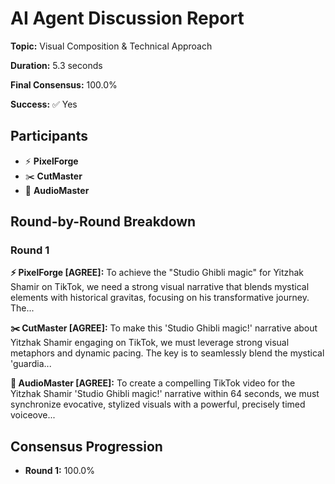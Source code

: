 # AI Agent Discussion Report

**Topic:** Visual Composition & Technical Approach

**Duration:** 5.3 seconds

**Final Consensus:** 100.0%

**Success:** ✅ Yes

## Participants

- ⚡ **PixelForge**
- ✂️ **CutMaster**
- 🎵 **AudioMaster**

## Round-by-Round Breakdown

### Round 1

**⚡ PixelForge [AGREE]:** To achieve the "Studio Ghibli magic" for Yitzhak Shamir on TikTok, we need a strong visual narrative that blends mystical elements with historical gravitas, focusing on his transformative journey. The...

**✂️ CutMaster [AGREE]:** To make this 'Studio Ghibli magic!' narrative about Yitzhak Shamir engaging on TikTok, we must leverage strong visual metaphors and dynamic pacing. The key is to seamlessly blend the mystical 'guardia...

**🎵 AudioMaster [AGREE]:** To create a compelling TikTok video for the Yitzhak Shamir 'Studio Ghibli magic!' narrative within 64 seconds, we must synchronize evocative, stylized visuals with a powerful, precisely timed voiceove...

## Consensus Progression

- **Round 1:** 100.0%
